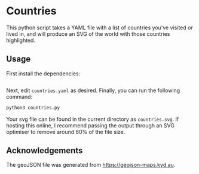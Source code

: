# Countries
This python script takes a YAML file with a list of countries you've visited or lived in, and will produce an SVG of the world with those countries highlighted.

## Usage
First install the dependencies:
```sh
```

Next, edit `countries.yaml` as desired.
Finally, you can run the following command:
```sh
python3 countries.py
```

Your svg file can be found in the current directory as `countries.svg`.
If hosting this online, I recommend passing the output through an SVG optimiser to remove around 60% of the file size.

## Acknowledgements
The geoJSON file was generated from https://geojson-maps.kyd.au.
